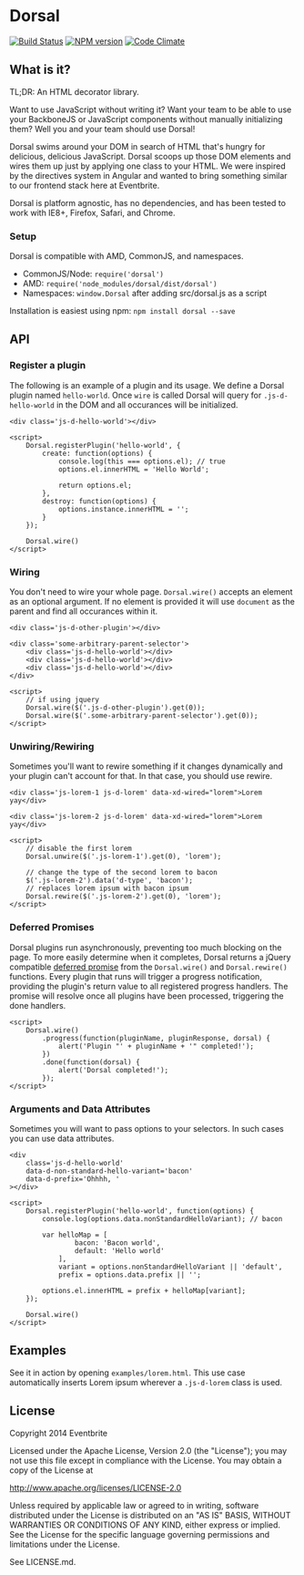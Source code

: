 Dorsal
======

[![Build Status](https://travis-ci.org/eventbrite/dorsal.svg)](https://travis-ci.org/eventbrite/dorsal) [![NPM version](https://badge.fury.io/js/dorsal.svg)](http://badge.fury.io/js/dorsal) [![Code Climate](https://codeclimate.com/github/eventbrite/dorsal.png)](https://codeclimate.com/github/eventbrite/dorsal)

What is it?
-----------

TL;DR: An HTML decorator library.

Want to use JavaScript without writing it? Want your team to be able to use your BackboneJS or JavaScript components without manually initializing them? Well you and your team should use Dorsal!

Dorsal swims around your DOM in search of HTML that's hungry for delicious, delicious JavaScript. Dorsal scoops up those DOM elements and wires them up just by applying one class to your HTML. We were inspired by the directives system in Angular and wanted to bring something similar to our frontend stack here at Eventbrite.

Dorsal is platform agnostic, has no dependencies, and has been tested to work with IE8+, Firefox, Safari, and Chrome.

### Setup

Dorsal is compatible with AMD, CommonJS, and namespaces.

- CommonJS/Node: `require('dorsal')`
- AMD: `require('node_modules/dorsal/dist/dorsal')`
- Namespaces: `window.Dorsal` after adding src/dorsal.js as a script

Installation is easiest using npm: `npm install dorsal --save`

API
---

### Register a plugin

The following is an example of a plugin and its usage. We define a Dorsal plugin named `hello-world`. Once `wire` is called Dorsal will query for `.js-d-hello-world` in the DOM and all occurances will be initialized.

    <div class='js-d-hello-world'></div>

    <script>
        Dorsal.registerPlugin('hello-world', {
            create: function(options) {
                console.log(this === options.el); // true
                options.el.innerHTML = 'Hello World';

                return options.el;
            },
            destroy: function(options) {
                options.instance.innerHTML = '';
            }
        });

        Dorsal.wire()
    </script>

### Wiring

You don't need to wire your whole page. `Dorsal.wire()` accepts an element as an optional argument. If no element is provided it will use `document` as the parent and find all occurances within it.

    <div class='js-d-other-plugin'></div>

    <div class='some-arbitrary-parent-selector'>
        <div class='js-d-hello-world'></div>
        <div class='js-d-hello-world'></div>
        <div class='js-d-hello-world'></div>
    </div>

    <script>
        // if using jquery
        Dorsal.wire($('.js-d-other-plugin').get(0));
        Dorsal.wire($('.some-arbitrary-parent-selector').get(0));
    </script>

### Unwiring/Rewiring

Sometimes you'll want to rewire something if it changes dynamically and your plugin can't account for that. In that case, you should use rewire.

    <div class='js-lorem-1 js-d-lorem' data-xd-wired="lorem">Lorem yay</div>

    <div class='js-lorem-2 js-d-lorem' data-xd-wired="lorem">Lorem yay</div>

    <script>
        // disable the first lorem
        Dorsal.unwire($('.js-lorem-1').get(0), 'lorem');

        // change the type of the second lorem to bacon
        $('.js-lorem-2').data('d-type', 'bacon');
        // replaces lorem ipsum with bacon ipsum
        Dorsal.rewire($('.js-lorem-2').get(0), 'lorem');
    </script>

### Deferred Promises

Dorsal plugins run asynchronously, preventing too much blocking on the page. To more easily determine when it completes, Dorsal returns a jQuery compatible [deferred promise](http://promises-aplus.github.io/promises-spec/) from the `Dorsal.wire()` and `Dorsal.rewire()` functions. Every plugin that runs will trigger a progress notification, providing the plugin's return value to all registered progress handlers. The promise will resolve once all plugins have been processed, triggering the done handlers.

    <script>
        Dorsal.wire()
            .progress(function(pluginName, pluginResponse, dorsal) {
                alert('Plugin "' + pluginName + '" completed!');
            })
            .done(function(dorsal) {
                alert('Dorsal completed!');
            });
    </script>

### Arguments and Data Attributes

Sometimes you will want to pass options to your selectors. In such cases you can use data attributes.

    <div
        class='js-d-hello-world'
        data-d-non-standard-hello-variant='bacon'
        data-d-prefix='Ohhhh, '
    ></div>

    <script>
        Dorsal.registerPlugin('hello-world', function(options) {
            console.log(options.data.nonStandardHelloVariant); // bacon

            var helloMap = [
                    bacon: 'Bacon world',
                    default: 'Hello world'
                ],
                variant = options.nonStandardHelloVariant || 'default',
                prefix = options.data.prefix || '';

            options.el.innerHTML = prefix + helloMap[variant];
        });

        Dorsal.wire()
    </script>

Examples
--------

See it in action by opening `examples/lorem.html`. This use case automatically inserts Lorem ipsum wherever a `.js-d-lorem` class is used.

License
-------

Copyright 2014 Eventbrite

Licensed under the Apache License, Version 2.0 (the "License");
you may not use this file except in compliance with the License.
You may obtain a copy of the License at

   http://www.apache.org/licenses/LICENSE-2.0

Unless required by applicable law or agreed to in writing, software
distributed under the License is distributed on an "AS IS" BASIS,
WITHOUT WARRANTIES OR CONDITIONS OF ANY KIND, either express or implied.
See the License for the specific language governing permissions and
limitations under the License.

See LICENSE.md.
